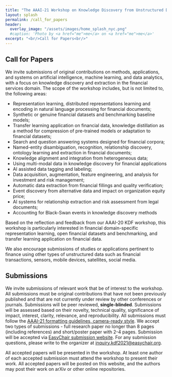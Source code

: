 ```yaml
---
title: "The AAAI-21 Workshop on Knowledge Discovery from Unstructured Data in Financial Services"
layout: splash
permalink: /call_for_papers
header:
  overlay_image: "/assets/images/home_splash_nyc.png"
  #caption: 'Photo by <a href="me">me</a> on <a href="me">me</a>'
excerpt: "<br/>Call for Papers<br/>"
---
```


<h2>Call for Papers</h2>

We invite submissions of original contributions on methods, applications, and systems on artificial intelligence, machine learning, and data analytics, with a focus on knowledge discovery and extraction in the financial services domain. The scope of the workshop includes, but is not limited to, the following areas:

- Representation learning, distributed representations learning and encoding in natural language processing for financial documents;
- Synthetic or genuine financial datasets and benchmarking baseline models;
- Transfer learning application on financial data, knowledge distillation as a method for compression of pre-trained models or adaptation to financial datasets;
- Search and question answering systems designed for financial corpora;
- Named-entity disambiguation, recognition, relationship discovery, ontology learning and extraction in financial documents;
- Knowledge alignment and integration from heterogeneous data;
- Using multi-modal data in knowledge discovery for financial applications
- AI assisted data tagging and labeling;
- Data acquisition, augmentation, feature engineering, and analysis for investment and risk management;
- Automatic data extraction from financial fillings and quality verification; 
- Event discovery from alternative data and impact on organization equity price;
- AI systems for relationship extraction and risk assessment from legal documents;
- Accounting for Black-Swan events in knowledge discovery methods

Based on the reflection and feedback from our AAAI-20 KDF workshop, this workshop is particularly interested in financial domain-specific representation learning, open financial datasets and benchmarking, and transfer learning application on financial data.

We also encourage submissions of studies or applications pertinent to finance using other types of unstructured data such as financial transactions, sensors, mobile devices, satellites, social media.

<h2>Submissions</h2>

We invite submissions of relevant work that be of interest to the workshop. All submissions must be original contributions that have not been previously published and that are not currently under review by other conferences or journals. Submissions will be peer reviewed, **single-blinded**. Submissions will be assessed based on their novelty, technical quality, significance of impact, interest, clarity, relevance, and reproducibility. All submissions must follow the [AAAI-21 formatting guidelines, camera-ready style](https://www.aaai.org/Publications/Templates/AuthorKit21.zip). We accept two types of submissions - full research paper no longer than 8 pages (including references) and short/poster paper with 2-4 pages. Submission will be accepted via [EasyChair submission website](https://easychair.org/conferences/?conf=kdf21). For any submission questions, please write to the organizer at inquiry.kdf2021@easychair.org.

All accepted papers will be presented in the workshop. At least one author of each accepted submission must attend the workshop to present their work. All accepted papers will be posted on this website, and the authors may post their work on arXiv or other online repositories.

